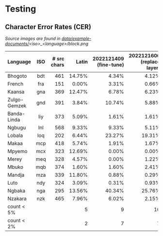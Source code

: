 # Testing

## Character Error Rates (CER)

*Source images are found in [data/example-documents/](data/example-documents)\<iso\>_\<language\>/block.png*

Language     | ISO | # src chars | Latin  | 2022121409 (fine-tune)  | 2022121606 (replace layer)
:---         |:---:|---:         |---:    |---:                     |---:
Bhogoto      | bdt | 461         | 14.75% | 4.34%                   | 4.12%
French       | fra | 151         | 0.00%  | 3.31%                   | 0.66%
Kaansa       | gna | 369         | 12.47% | 6.78%                   | 6.23%
Zulgo-Gemzek | gnd | 391         | 3.84%  | 10.74%                  | 5.88%
Banda-Linda  | liy | 373         | 5.09%  | 1.61%                   | 1.61%
Ngbugu       | lnl | 568         | 9.33%  | 9.33%                   | 5.11%
Lobala       | loq | 202         | 6.44%  | 23.27%                  | 19.31%
Makaa        | mcp | 418         | 5.74%  | 1.91%                   | 1.67%
Mpyemo       | mcx | 323         | 12.69% | 0.00%                   | 0.00%
Merey        | meq | 328         | 4.57%  | 0.00%                   | 1.22%
Mbuko        | mqb | 374         | 1.60%  | 1.60%                   | 2.41%
Mandja       | mza | 339         | 11.80% | 0.88%                   | 0.29%
Luto         | ndy | 324         | 3.09%  | 0.31%                   | 0.93%
Ngbaka       | nga | 295         | 13.56% | 40.34%                  | 25.76%
Nzakara      | nzk | 465         | 7.96%  | 6.02%                   | 2.15%
count < 5%   |     |             | 5      | 9                       | 10
count < 2%   |     |             | 2      | 7                       | 7
